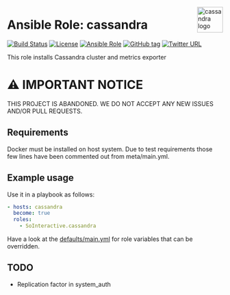 <p><img src="https://upload.wikimedia.org/wikipedia/commons/thumb/5/5e/Cassandra_logo.svg/1280px-Cassandra_logo.svg.png" alt="cassandra logo" title="cassandra" align="right" height="60" /></p>

Ansible Role: cassandra
=======================

[![Build Status](https://travis-ci.org/SoInteractive/ansible-cassandra.svg?branch=master)](https://travis-ci.org/SoInteractive/ansible-cassandra) [![License](https://img.shields.io/badge/license-MIT%20License-brightgreen.svg)](https://opensource.org/licenses/MIT) [![Ansible Role](https://img.shields.io/badge/ansible%20role-SoInteractive.cassandra-blue.svg)](https://galaxy.ansible.com/SoInteractive/cassandra/) [![GitHub tag](https://img.shields.io/github/tag/sointeractive/ansible-cassandra.svg)](https://github.com/SoInteractive/ansible-cassandra/tags) [![Twitter URL](https://img.shields.io/twitter/follow/sointeractive.svg?style=social&label=Follow%20%40SoInteractive)](https://twitter.com/sointeractive)

This role installs Cassandra cluster and metrics exporter

# :warning: IMPORTANT NOTICE

THIS PROJECT IS ABANDONED. WE DO NOT ACCEPT ANY NEW ISSUES AND/OR PULL REQUESTS.

Requirements
------------

Docker must be installed on host system. Due to test requirements those few lines have been commented out from meta/main.yml.

Example usage
-------------

Use it in a playbook as follows:
```yaml
- hosts: cassandra
  become: true
  roles:
    - SoInteractive.cassandra
```

Have a look at the [defaults/main.yml](defaults/main.yml) for role variables
that can be overridden.

TODO
----

- Replication factor in system_auth
